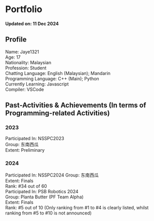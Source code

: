 # Portfolio
#### Updated on: 11 Dec 2024
## Profile

Name: Jaye1321 <br>
Age: 17 <br>
Nationality: Malaysian <br>
Profession: Student <br>
Chatting Language: English (Malaysian); Mandarin <br>
Programming Language: C++ (Main); Python <br>
Currently Learning: Javascript <br>
Compiler: VSCode <be>

## Past-Activities & Achievements (In terms of Programming-related Activities)
### 2023
Participated In: NSSPC2023 <br>
Group: 东南西瓜 <br>
Extent: Preliminary <br>

### 2024
Participated In: NSSPC2024 <be>
Group: 东南西瓜 <br>
Extent: Finals <br>
Rank: #34 out of 60 <be>
<br>
Participated In: PSB Robotics 2024 <br>
Group: Planta Butter (PF Team Alpha) <br>
Extent: Finals <br>
Rank: #5 out of 10 (Only ranking from #1 to #4 is clearly listed, whilst ranking from #5 to #10 is not announced) <br>
